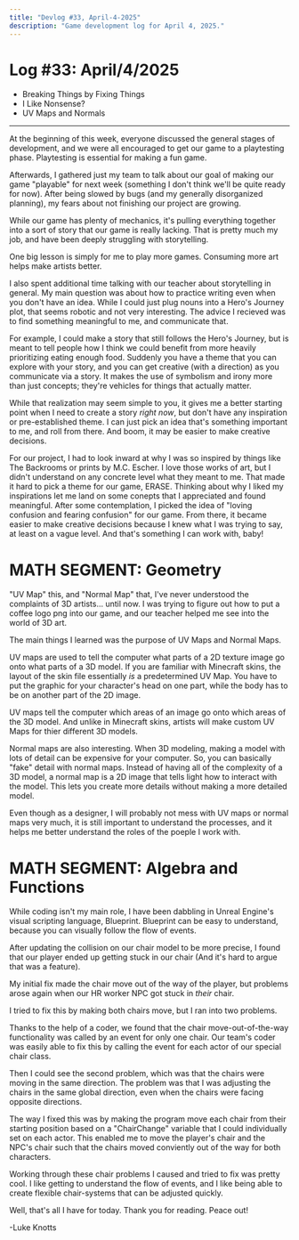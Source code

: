 ```yaml
---
title: "Devlog #33, April-4-2025"
description: "Game development log for April 4, 2025."
---
```


# Log <span class="date">#</span>33: <span class="date">April/4/2025</span>

<ul>
<li class="summary">Breaking Things by Fixing Things</li>
<li class="summary">I Like <span class="vertical-flip">Nonsense</span>?</li>
<li class="summary">UV Maps and Normals</li>
</ul>

---

At the beginning of this week, everyone discussed the general stages of development, and we were all encouraged to get our game to a playtesting phase. Playtesting is essential for making a fun game.

Afterwards, I gathered just my team to talk about our goal of making our game "playable" for next week (something I don't think we'll be quite ready for now). After being slowed by bugs (and my generally disorganized planning), my fears about not finishing our project are growing.

While our game has plenty of mechanics, it's pulling everything together into a sort of story that our game is really lacking. That is pretty much my job, and have been deeply struggling with storytelling.

One big lesson is simply for me to play more games. Consuming more art helps make artists better.

I also spent additional time talking with our teacher about storytelling in general. My main question was about how to practice writing even when you don't have an idea. While I could just plug nouns into a Hero's Journey plot, that seems robotic and not very interesting. The advice I recieved was to find something meaningful to me, and communicate that.

For example, I could make a story that still follows the Hero's Journey, but is meant to tell people how I think we could benefit from more heavily prioritizing eating enough food. Suddenly you have a theme that you can explore with your story, and you can get creative (with a direction) as you communicate via a story. It makes the use of symbolism and irony more than just concepts; they're vehicles for things that actually matter.

While that realization may seem simple to you, it gives me a better starting point when I need to create a story <i>right now</i>, but don't have any inspiration or pre-established theme. I can just pick an idea that's something important to me, and roll from there. And boom, it may be easier to make creative decisions.

For our project, I had to look inward at why I was so inspired by things like The Backrooms or prints by M.C. Escher. I love those works of art, but I didn't understand on any concrete level what they meant to me. That made it hard to pick a theme for our game, ERASE. Thinking about why I liked my inspirations let me land on some conepts that I appreciated and found meaningful. After some contemplation, I picked the idea of "loving confusion and fearing confusion" for our game. From there, it became easier to make creative decisions because I knew what I was trying to say, at least on a vague level. And that's something I can work with, baby!

<h1>MATH SEGMENT: Geometry</h1>

"UV Map" this, and "Normal Map" that, I've never understood the complaints of 3D artists... until now. I was trying to figure out how to put a coffee logo png into our game, and our teacher helped me see into the world of 3D art.

The main things I learned was the purpose of UV Maps and Normal Maps.

UV maps are used to tell the computer what parts of a 2D texture image go onto what parts of a 3D model. If you are familiar with Minecraft skins, the layout of the skin file essentially <i>is</i> a predetermined UV Map. You have to put the graphic for your character's head on one part, while the body has to be on another part of the 2D image.

UV maps tell the computer which areas of an image go onto which areas of the 3D model. And unlike in Minecraft skins, artists will make custom UV Maps for thier different 3D models.

Normal maps are also interesting. When 3D modeling, making a model with lots of detail can be expensive for your computer. So, you can basically "fake" detail with normal maps. Instead of having all of the complexity of a 3D model, a normal map is a 2D image that tells light how to interact with the model. This lets you create more details without making a more detailed model.

Even though as a designer, I will probably not mess with UV maps or normal maps very much, it is still important to understand the processes, and it helps me better understand the roles of the poeple I work with.

<h1>MATH SEGMENT: Algebra and Functions</h1>

While coding isn't my main role, I have been dabbling in Unreal Engine's visual scripting language, Blueprint. Blueprint can be easy to understand, because you can visually follow the flow of events.

After updating the collision on our chair model to be more precise, I found that our player ended up getting stuck in our chair (And it's hard to argue that was a feature).

My initial fix made the chair move out of the way of the player, but problems arose again when our HR worker NPC got stuck in <i>their</i> chair.

I tried to fix this by making both chairs move, but I ran into two problems.

Thanks to the help of a coder, we found that the chair move-out-of-the-way functionality was called by an event for only one chair. Our team's coder was easily able to fix this by calling the event for each actor of our special chair class.

Then I could see the second problem, which was that the chairs were moving in the same direction. The problem was that I was adjusting the chairs in the same global direction, even when the chairs were facing opposite directions.

The way I fixed this was by making the program move each chair from their starting position based on a "ChairChange" variable that I could individually set on each actor. This enabled me to move the player's chair and the NPC's chair such that the chairs moved conviently out of the way for both characters.

Working through these chair problems I caused and tried to fix was pretty cool. I like getting to understand the flow of events, and I like being able to create flexible chair-systems that can be adjusted quickly.

Well, that's all I have for today. Thank you for reading. Peace out!

<p class="signature">-Luke Knotts</p>
